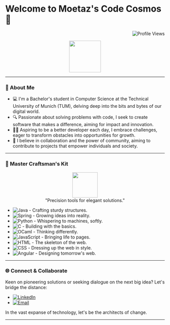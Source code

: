# Welcome to Moetaz's Code Cosmos 🌌

<p align="right">
  <img src="https://komarev.com/ghpvc/?username=MoetazKhelil&color=blueviolet&style=flat-square" alt="Profile Views"/>
</p>

<div align="center">
  <img src="https://media.giphy.com/media/hvRJCLFzcasrR4ia7z/giphy.gif" width="100">
</div>

---

### 🚀 About Me

- 💻 I'm a Bachelor's student in Computer Science at the Technical University of Munich (TUM), delving deep into the bits and bytes of our digital world.
- 🔍 Passionate about solving problems with code, I seek to create software that makes a difference, aiming for impact and innovation.
- 👨‍💻 Aspiring to be a better developer each day, I embrace challenges, eager to transform obstacles into opportunities for growth.
- 🤝 I believe in collaboration and the power of community, aiming to contribute to projects that empower individuals and society.


---

### 🧰 Master Craftsman's Kit

<p align="center">
  <img src="https://media.giphy.com/media/SWoSkN6DxTszqIKEqv/giphy.gif" width="80"> 
  <br>"Precision tools for elegant solutions."
</p>

- ![Java](https://img.shields.io/badge/-Java-05122A?style=flat&logo=Java&logoColor=FFA518) - Crafting sturdy structures.
- ![Spring](https://img.shields.io/badge/-Spring-05122A?style=flat&logo=spring&logoColor=6DB33F) - Growing ideas into reality.
- ![Python](https://img.shields.io/badge/-Python-05122A?style=flat&logo=Python&logoColor=3776AB) - Whispering to machines, softly.
- ![C](https://img.shields.io/badge/-C-05122A?style=flat&logo=C&logoColor=A8B9CC) - Building with the basics.
- ![OCaml](https://img.shields.io/badge/-OCaml-05122A?style=flat&logo=OCaml&logoColor=EC6813) - Thinking differently.
- ![JavaScript](https://img.shields.io/badge/-JavaScript-05122A?style=flat&logo=JavaScript&logoColor=F7DF1E) - Bringing life to pages.
- ![HTML](https://img.shields.io/badge/-HTML-05122A?style=flat&logo=HTML5&logoColor=E34F26) - The skeleton of the web.
- ![CSS](https://img.shields.io/badge/-CSS-05122A?style=flat&logo=CSS3&logoColor=1572B6) - Dressing up the web in style.
- ![Angular](https://img.shields.io/badge/-Angular-05122A?style=flat&logo=Angular&logoColor=DD0031) - Designing tomorrow's web.


---

### 🌐 Connect & Collaborate

Keen on pioneering solutions or seeking dialogue on the next big idea? Let's bridge the distance:

- [![LinkedIn](https://img.shields.io/badge/LinkedIn-%230077B5.svg?style=for-the-badge&logo=linkedin&logoColor=white)](https://www.linkedin.com/in/moetaz-khelil-8a05b721b/)
- [![Email](https://img.shields.io/badge/Email-%23D14836.svg?style=for-the-badge&logo=gmail&logoColor=white)](mailto:moetazkhelil@yahoo.com)

In the vast expanse of technology, let's be the architects of change.

---

